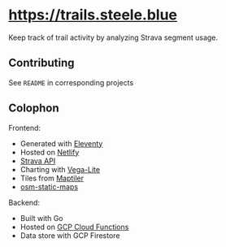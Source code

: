 # https://trails.steele.blue

Keep track of trail activity by analyzing Strava segment usage.

## Contributing

See `README` in corresponding projects

## Colophon

Frontend:

* Generated with [Eleventy](https://www.11ty.dev/)
* Hosted on [Netlify](https://www.netlify.com/)
* [Strava API](https://developers.strava.com/)
* Charting with [Vega-Lite](https://vega.github.io/vega-lite/)
* Tiles from [Maptiler](https://www.maptiler.com/)
* [osm-static-maps](https://github.com/jperelli/osm-static-maps)

Backend:

* Built with Go
* Hosted on [GCP Cloud Functions](https://cloud.google.com/functions/)
* Data store with GCP Firestore
